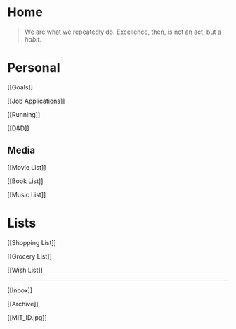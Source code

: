 # Home

> We are what we repeatedly do. Excellence, then, is not an act, but a *habit.*

# Personal

[[Goals]]

[[Job Applications]]

[[Running]]

[[D&D]]

## Media

[[Movie List]]

[[Book List]]

[[Music List]]

# Lists

[[Shopping List]]

[[Grocery List]]

[[Wish List]]

---

[[Inbox]]

[[Archive]]

[[MIT_ID.jpg]]
